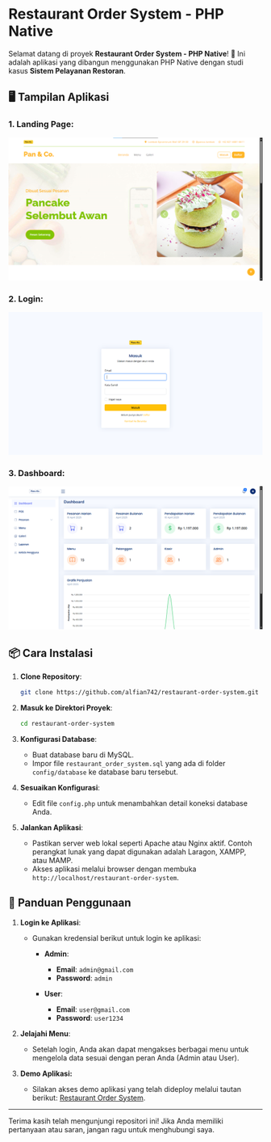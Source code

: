 # Restaurant Order System - PHP Native

Selamat datang di proyek **Restaurant Order System - PHP Native**! 🎉 Ini adalah aplikasi yang dibangun menggunakan PHP Native dengan studi kasus **Sistem Pelayanan Restoran**.

## 🖥️ Tampilan Aplikasi

### 1. **Landing Page:**
![Login](assets/uploads/screenshot/Screenshot_001.png)

### 2. **Login:**
![Dashboard](assets/uploads/screenshot/Screenshot_002.png)

### 3. **Dashboard:**
![POS](assets/uploads/screenshot/Screenshot_003.png)

## 📦 Cara Instalasi

1. **Clone Repository**:
    ```bash
    git clone https://github.com/alfian742/restaurant-order-system.git
    ```

2. **Masuk ke Direktori Proyek**:
    ```bash
    cd restaurant-order-system
    ```

3. **Konfigurasi Database**:
    - Buat database baru di MySQL.
    - Impor file `restaurant_order_system.sql` yang ada di folder `config/database` ke database baru tersebut.

4. **Sesuaikan Konfigurasi**:
    - Edit file `config.php` untuk menambahkan detail koneksi database Anda.

5. **Jalankan Aplikasi**:
    - Pastikan server web lokal seperti Apache atau Nginx aktif. Contoh perangkat lunak yang dapat digunakan adalah Laragon, XAMPP, atau MAMP.
    - Akses aplikasi melalui browser dengan membuka `http://localhost/restaurant-order-system`.

## 📖 Panduan Penggunaan

1. **Login ke Aplikasi**:
    - Gunakan kredensial berikut untuk login ke aplikasi:
      - **Admin**:
        - **Email**: `admin@gmail.com`
        - **Password**: `admin`
    
      - **User**:
        - **Email**: `user@gmail.com`
        - **Password**: `user1234`

2. **Jelajahi Menu**:
    - Setelah login, Anda akan dapat mengakses berbagai menu untuk mengelola data sesuai dengan peran Anda (Admin atau User).
3. **Demo Aplikasi:**
   - Silakan akses demo aplikasi yang telah dideploy melalui tautan berikut: [Restaurant Order System](http://my-public-project.infinityfreeapp.com/restaurant-order-system/).

---

Terima kasih telah mengunjungi repositori ini! Jika Anda memiliki pertanyaan atau saran, jangan ragu untuk menghubungi saya.
